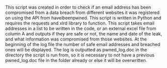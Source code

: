 This script was created in order to check if an email address has been compromised from a data
breach from different websites it was registered on using the API from haveibeenpwned. This
script is written in Python and requires the requests and xlrd library to function. This script
takes email addresses in a list to be written in the code, or an external excel file from column A
and outputs if they are safe or not, the name and date of the leak, and what information was
compromised from those websites. At the beginning of the log file the number of safe email
addresses and breached ones will be displayed. The log is outputted as pwned_log.doc in the
directory the script is run from, so it is necessary to not have a previous pwned_log.doc file in
the folder already or else it will be overwritten.
